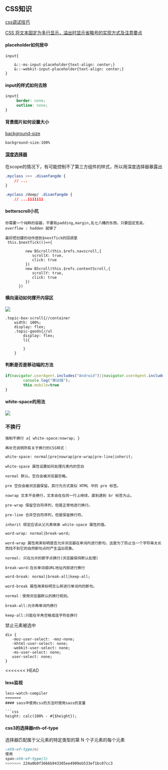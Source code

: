 ## CSS知识

[css调试技巧](https://www.zhihu.com/question/20376053/answer/762829735)

[CSS 将文本固定为多行显示，溢出时显示省略号的实现方式及注意要点](https://blog.csdn.net/zgh0711/article/details/86541139)

#### placeholder如何居中

```less
input{

    &::-ms-input-placeholder{text-align: center;}
    &::-webkit-input-placeholder{text-align: center;}
}
```



#### input的样式如何去除

```css
input{
	 border: none;
     outline: none;
}
```



#### 背景图片如何设置大小

[background-size](https://developer.mozilla.org/zh-CN/docs/Web/CSS/background-size)

```css
background-size:100%
```



#### [深度选择器](https://www.cnblogs.com/CyLee/p/10006065.html)

在scope的情况下，有可能控制不了第三方组件的样式，所以用深度选择器暴露出

```css
.myclass >>> .disanfangde {
    // ...
}

.myclass /deep/ .disanfangde {
    // ...1111111
```



#### betterscroll小坑

```
你需要一个纯粹的容器，不要有padding,margin,乱七八糟的东西，只要固定宽高，overflow : hodden 就够了

最好把创建的动作放到$nextTick的回调里
 this.$nextTick(()=>{

         new BScroll(this.$refs.navscroll,{
            scrollX: true,
            click: true
         })
         new BScroll(this.$refs.contentScroll,{
            scrollY: true,
            click: true
         })
      })
```



#### 横向滚动如何撑开内容区



![](http://47.103.65.182/markdown/030.png)

```less
.topic-box-scroll{//container
    width: 100%;
    display: flex;
    .topic-goods{//ul
    	display: flex;
        li{
            
        }
    }
```



#### 判断是否是移动端的方法

```javascript
if(navigator.userAgent.includes("Android")||navigator.userAgent.includes("iPhone")){
        console.log("移动端");
        this.mobile=true
}
```

#### white-space的用法

![](http://47.103.65.182/markdown/032.png)

### 不换行

```
强制不换行 a{ white-space:nowrap; }

再补充说明所有关于换行的CSS样式：

white-space: normal|pre|nowrap|pre-wrap|pre-line|inherit; 

white-space 属性设置如何处理元素内的空白 

normal 默认。空白会被浏览器忽略。 

pre 空白会被浏览器保留。其行为方式类似 HTML 中的 pre 标签。 

nowrap 文本不会换行，文本会在在同一行上继续，直到遇到 br 标签为止。 

pre-wrap 保留空白符序列，但是正常地进行换行。 

pre-line 合并空白符序列，但是保留换行符。 

inherit 规定应该从父元素继承 white-space 属性的值。

word-wrap: normal|break-word; 

word-wrap 属性用来标明是否允许浏览器在单词内进行断句，这是为了防止当一个字符串太长而找不到它的自然断句点时产生溢出现象。 

normal: 只在允许的断字点换行(浏览器保持默认处理) 

break-word:在长单词或URL地址内部进行换行 

word-break: normal|break-all|keep-all;

word-break 属性用来标明怎么样进行单词内的断句。 

normal：使用浏览器默认的换行规则。

break-all:允许再单词内换行 

keep-all:只能在半角空格或连字符处换行
```

禁止元素被选中

```
div {
   -moz-user-select: -moz-none;
   -khtml-user-select: none;
   -webkit-user-select: none;
   -ms-user-select: none;
   user-select: none;
}
```

<<<<<<< HEAD


#### less监视

```
less-watch-compiler
=======
#### sass中使用css的方法时使用sass的变量

```css
height: calc(100% - #{$height});
```

#### css3的选择器nth-of-type

 选择器匹配属于父元素的特定类型的第 N 个子元素的每个元素 

```css
:nth-of-type(n)
使用
span:nth-of-type(3)
>>>>>>> 224a0b0f3666b943305ee4909eb533ef1bc07cc3
```

